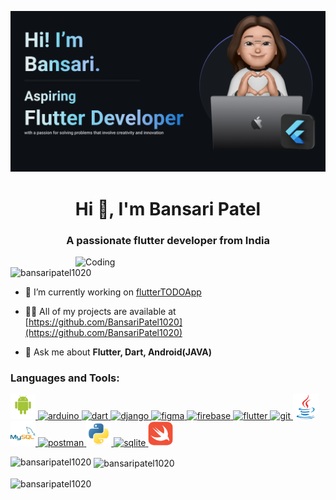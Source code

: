 ![MasterHead](https://github.com/BansariPatel1020/BansariPatel1020/blob/main/Bansari's%20README.png)
<h1 align="center">Hi 👋, I'm Bansari Patel</h1>
<h3 align="center">A passionate flutter developer from India</h3>
<img align="right" alt="Coding" width="400" src="https://i.pinimg.com/originals/b9/e4/96/b9e4960c1476c78043d499d975f86cdb.gif">

<p align="left"> <img src="https://komarev.com/ghpvc/?username=bansaripatel1020&label=Profile%20views&color=0e75b6&style=flat" alt="bansaripatel1020" /> </p>

<!--p align="left"> <a href="https://github.com/ryo-ma/github-profile-trophy"><img src="https://github-profile-trophy.vercel.app/?username=bansaripatel1020" alt="bansaripatel1020" /></a> </p-->

- 🔭 I’m currently working on [flutterTODOApp](https://github.com/BansariPatel1020/flutterTodoApp)

<!-- - 🌱 I’m currently learning **Django/Python**-->

- 👨‍💻 All of my projects are available at [https://github.com/BansariPatel1020](https://github.com/BansariPatel1020)

- 💬 Ask me about **Flutter, Dart, Android(JAVA)**

<!--### Blogs posts
<!-- BLOG-POST-LIST:START -->
<!-- BLOG-POST-LIST:END -->

<!--h3 align="left">Connect with me:</h3>
<p align="left">
<a href="/https://www.blogger.com/blog/posts/5571436153393032176" target="blank"><img align="center" src="https://raw.githubusercontent.com/rahuldkjain/github-profile-readme-generator/master/src/images/icons/Social/rss.svg" alt="https://www.blogger.com/blog/posts/5571436153393032176" height="30" width="40" /></a>
</p-->

<h3 align="left">Languages and Tools:</h3>
<p align="left"> <a href="https://developer.android.com" target="_blank" rel="noreferrer"> <img src="https://raw.githubusercontent.com/devicons/devicon/master/icons/android/android-original-wordmark.svg" alt="android" width="40" height="40"/> </a> <a href="https://www.arduino.cc/" target="_blank" rel="noreferrer"> <img src="https://cdn.worldvectorlogo.com/logos/arduino-1.svg" alt="arduino" width="40" height="40"/> </a> <a href="https://dart.dev" target="_blank" rel="noreferrer"> <img src="https://www.vectorlogo.zone/logos/dartlang/dartlang-icon.svg" alt="dart" width="40" height="40"/> </a> <a href="https://www.djangoproject.com/" target="_blank" rel="noreferrer"> <img src="https://cdn.worldvectorlogo.com/logos/django.svg" alt="django" width="40" height="40"/> </a> <a href="https://www.figma.com/" target="_blank" rel="noreferrer"> <img src="https://www.vectorlogo.zone/logos/figma/figma-icon.svg" alt="figma" width="40" height="40"/> </a> <a href="https://firebase.google.com/" target="_blank" rel="noreferrer"> <img src="https://www.vectorlogo.zone/logos/firebase/firebase-icon.svg" alt="firebase" width="40" height="40"/> </a> <a href="https://flutter.dev" target="_blank" rel="noreferrer"> <img src="https://www.vectorlogo.zone/logos/flutterio/flutterio-icon.svg" alt="flutter" width="40" height="40"/> </a> <a href="https://git-scm.com/" target="_blank" rel="noreferrer"> <img src="https://www.vectorlogo.zone/logos/git-scm/git-scm-icon.svg" alt="git" width="40" height="40"/> </a> <a href="https://www.java.com" target="_blank" rel="noreferrer"> <img src="https://raw.githubusercontent.com/devicons/devicon/master/icons/java/java-original.svg" alt="java" width="40" height="40"/> </a> <a href="https://www.mysql.com/" target="_blank" rel="noreferrer"> <img src="https://raw.githubusercontent.com/devicons/devicon/master/icons/mysql/mysql-original-wordmark.svg" alt="mysql" width="40" height="40"/> </a> <a href="https://postman.com" target="_blank" rel="noreferrer"> <img src="https://www.vectorlogo.zone/logos/getpostman/getpostman-icon.svg" alt="postman" width="40" height="40"/> </a> <a href="https://www.python.org" target="_blank" rel="noreferrer"> <img src="https://raw.githubusercontent.com/devicons/devicon/master/icons/python/python-original.svg" alt="python" width="40" height="40"/> </a> <a href="https://www.sqlite.org/" target="_blank" rel="noreferrer"> <img src="https://www.vectorlogo.zone/logos/sqlite/sqlite-icon.svg" alt="sqlite" width="40" height="40"/> </a> <a href="https://developer.apple.com/swift/" target="_blank" rel="noreferrer"> <img src="https://raw.githubusercontent.com/devicons/devicon/master/icons/swift/swift-original.svg" alt="swift" width="40" height="40"/> </a> </p>

<p><img align="left" src="https://github-readme-stats.vercel.app/api/top-langs?username=bansaripatel1020&show_icons=true&locale=en&layout=compact" alt="bansaripatel1020" /></p>

<p>&nbsp;<img align="center" src="https://github-readme-stats.vercel.app/api?username=bansaripatel1020&show_icons=true&locale=en" alt="bansaripatel1020" /></p>

<p><img align="center" src="https://github-readme-streak-stats.herokuapp.com/?user=bansaripatel1020&" alt="bansaripatel1020" /></p>
